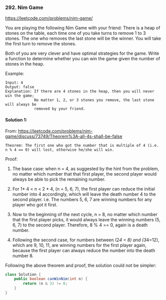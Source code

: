 ### 292. Nim Game
https://leetcode.com/problems/nim-game/

You are playing the following Nim Game with your friend: There is a heap of stones on the table, each time one of you take turns to remove 1 to 3 stones. The one who removes the last stone will be the winner. You will take the first turn to remove the stones.

Both of you are very clever and have optimal strategies for the game. Write a function to determine whether you can win the game given the number of stones in the heap.

Example:
```
Input: 4
Output: false 
Explanation: If there are 4 stones in the heap, then you will never win the game;
             No matter 1, 2, or 3 stones you remove, the last stone will always be 
             removed by your friend.
```

#### Solution 1:

From: https://leetcode.com/problems/nim-game/discuss/73749/Theorem%3A-all-4s-shall-be-false

`Theorem: The first one who got the number that is multiple of 4 (i.e. n % 4 == 0) will lost, otherwise he/she will win.`

Proof:

1. The base case: when n = 4, as suggested by the hint from the problem, no matter which number that that first player, the second player would always be able to pick the remaining number.

2. For 1* 4 < n < 2 * 4, (n = 5, 6, 7), the first player can reduce the initial number into 4 accordingly, which will leave the death number 4 to the second player. i.e. The numbers 5, 6, 7 are winning numbers for any player who got it first.

3. Now to the beginning of the next cycle, n = 8, no matter which number that the first player picks, it would always leave the winning numbers (5, 6, 7) to the second player. Therefore, 8 % 4 == 0, again is a death number.

4. Following the second case, for numbers between (2*4 = 8) and (3*4=12), which are 9, 10, 11, are winning numbers for the first player again, because the first player can always reduce the number into the death number 8.

Following the above theorem and proof, the solution could not be simpler:

```java
class Solution {
    public boolean canWinNim(int n) {
        return (n & 3) != 0;
    }
}

```